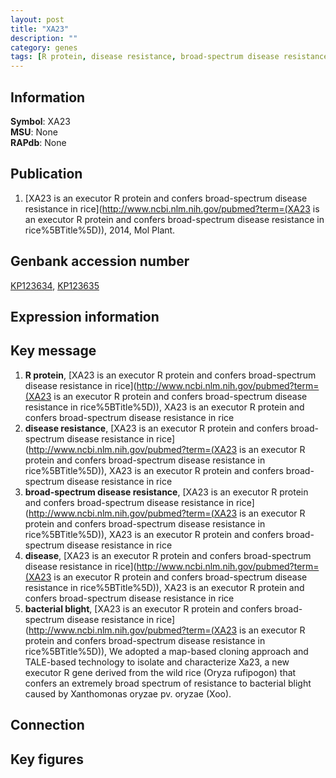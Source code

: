 ```yaml
---
layout: post
title: "XA23"
description: ""
category: genes
tags: [R protein, disease resistance, broad-spectrum disease resistance, disease, bacterial blight, Gene]
---
```


## Information
__Symbol__: XA23  
__MSU__: None  
__RAPdb__: None  

## Publication
1. [XA23 is an executor R protein and confers broad-spectrum disease resistance in rice](http://www.ncbi.nlm.nih.gov/pubmed?term=(XA23 is an executor R protein and confers broad-spectrum disease resistance in rice%5BTitle%5D)), 2014, Mol Plant.

## Genbank accession number
[KP123634](http://www.ncbi.nlm.nih.gov/nuccore/KP123634), [KP123635](http://www.ncbi.nlm.nih.gov/nuccore/KP123635)

## Expression information

## Key message
1. __R protein__, [XA23 is an executor R protein and confers broad-spectrum disease resistance in rice](http://www.ncbi.nlm.nih.gov/pubmed?term=(XA23 is an executor R protein and confers broad-spectrum disease resistance in rice%5BTitle%5D)), XA23 is an executor R protein and confers broad-spectrum disease resistance in rice
2. __disease resistance__, [XA23 is an executor R protein and confers broad-spectrum disease resistance in rice](http://www.ncbi.nlm.nih.gov/pubmed?term=(XA23 is an executor R protein and confers broad-spectrum disease resistance in rice%5BTitle%5D)), XA23 is an executor R protein and confers broad-spectrum disease resistance in rice
3. __broad-spectrum disease resistance__, [XA23 is an executor R protein and confers broad-spectrum disease resistance in rice](http://www.ncbi.nlm.nih.gov/pubmed?term=(XA23 is an executor R protein and confers broad-spectrum disease resistance in rice%5BTitle%5D)), XA23 is an executor R protein and confers broad-spectrum disease resistance in rice
4. __disease__, [XA23 is an executor R protein and confers broad-spectrum disease resistance in rice](http://www.ncbi.nlm.nih.gov/pubmed?term=(XA23 is an executor R protein and confers broad-spectrum disease resistance in rice%5BTitle%5D)), XA23 is an executor R protein and confers broad-spectrum disease resistance in rice
5. __bacterial blight__, [XA23 is an executor R protein and confers broad-spectrum disease resistance in rice](http://www.ncbi.nlm.nih.gov/pubmed?term=(XA23 is an executor R protein and confers broad-spectrum disease resistance in rice%5BTitle%5D)), We adopted a map-based cloning approach and TALE-based technology to isolate and characterize Xa23, a new executor R gene derived from the wild rice (Oryza rufipogon) that confers an extremely broad spectrum of resistance to bacterial blight caused by Xanthomonas oryzae pv. oryzae (Xoo).

## Connection

## Key figures


